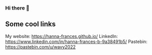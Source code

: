 ### Hi there 👋

<!--
**Hanna-Frances/Hanna-Frances** is a ✨ _special_ ✨ repository because its `README.md` (this file) appears on your GitHub profile.

Here are some ideas to get you started:

- 🔭 I’m currently working on ...
- 🌱 I’m currently learning ...
- 👯 I’m looking to collaborate on ...
- 🤔 I’m looking for help with ...
- 💬 Ask me about ...
- 📫 How to reach me: ...
- 😄 Pronouns: ...
- ⚡ Fun fact: ...
-->


## Some cool links

My website: https://hanna-frances.github.io/
LinkedIn: https://www.linkedin.com/in/hanna-frances-b-9a38491b5/
Pastebin: https://pastebin.com/u/wavy2022
